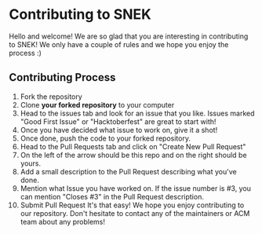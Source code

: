 # Contributing to SNEK
Hello and welcome! We are so glad that you are interesting in contributing to SNEK!
We only have a couple of rules and we hope you enjoy the process :)
## Contributing Process
1. Fork the repository
2. Clone **your forked repository** to your computer
3. Head to the issues tab and look for an issue that you like. Issues marked "Good
First Issue" or "Hacktoberfest" are great to start with!
4. Once you have decided what issue to work on, give it a shot!
5. Once done, push the code to your forked repository.
6. Head to the Pull Requests tab and click on "Create New Pull Request"
7. On the left of the arrow should be this repo and on the right should be yours.
8. Add a small description to the Pull Request describing what you've done.
9. Mention what Issue you have worked on. If the issue number is #3, you can mention
"Closes #3" in the Pull Request description.
10. Submit Pull Request
It's that easy! We hope you enjoy contributing to our repository. Don't hesitate to
contact any of the maintainers or ACM team about any problems!
